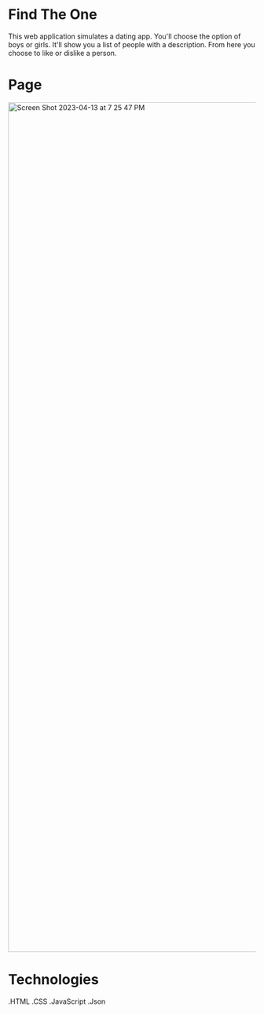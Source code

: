 # Find The One

This web application simulates a dating app. You'll choose the option of boys or girls. It'll show you a list of people with a description. From here you choose to like or dislike a person.

# Page

<img width="1728" alt="Screen Shot 2023-04-13 at 7 25 47 PM" src="https://user-images.githubusercontent.com/104105769/231911314-a28f1c09-bcff-4412-bc21-5e0d18587378.png">

# Technologies

.HTML
.CSS
.JavaScript
.Json
